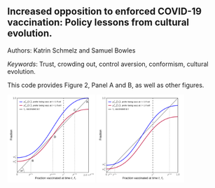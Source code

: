 ## Increased opposition to enforced COVID-19 vaccination: Policy lessons from cultural evolution.

Authors: Katrin Schmelz and Samuel Bowles

*Keywords*: Trust, crowding out, control aversion, conformism, cultural evolution.

This code provides Figure 2, Panel A and B, as well as other figures.


<p float="left">
  <img src="output/schmelz_bowles_01.png" width="200" />
  <img src="output/schmelz_bowles_02.png" width="200" /> 
</p>
